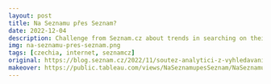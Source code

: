 ```yaml
---
layout: post
title: Na Seznamu přes Seznam?
date: 2022-12-04
description: Challenge from Seznam.cz about trends in searching on their site
img: na-seznamu-pres-seznam.png
tags: [czechia, internet, seznamcz]
original: https://blog.seznam.cz/2022/11/soutez-analytici-z-vyhledavani-vas-zvou-do-tableau-vyzvy/
makeover: https://public.tableau.com/views/NaSeznamupesSeznam/NaSeznamupesSeznam/
---
```

